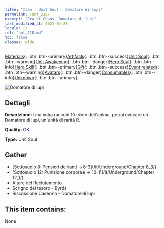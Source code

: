```yaml
---
title: "Item - Unit Soul - Domatore di lupi"
permalink: /unt_218/
excerpt: "Era of Chaos  Domatore di lupi"
last_modified_at: 2021-04-28
locale: it
ref: "unt_218.md"
toc: false
classes: wide
---
```

 [Materials](/ItemsIT/){: .btn .btn--primary}[Artifacts](/ItemsIT/Artifacts/){: .btn .btn--success}[Unit Soul](/ItemsIT/UnitSoul/){: .btn .btn--warning}[Unit Awakening](/ItemsIT/UnitAwakening/){: .btn .btn--danger}[Hero Soul](/ItemsIT/HeroSoul/){: .btn .btn--info}[Hero Skill](/ItemsIT/HeroSkill/){: .btn .btn--primary}[Gift](/ItemsIT/Gift/){: .btn .btn--success}[Event related](/ItemsIT/Events/){: .btn .btn--warning}[Avatars](/ItemsIT/Avatars/){: .btn .btn--danger}[Consumables](/ItemsIT/Consumables/){: .btn .btn--info}[Unknown](/ItemsIT/Unknown/){: .btn .btn--primary}

 ![Domatore di lupi](/images/u/ti_langqibing.jpg)

## Dettagli
 **Descrizione:** Una volta raccolti 10 token dell'anima, potrai evocare un Domatore di lupi, un'unità di rarità R.

 **Quality:** <span style="color: #0000CD">OK</span>

 **Type:** Unit Soul

## Gather

*    [Sottosuolo 8: Pensieri deliranti -> 8-3](/it/Underground/Chapter 8_3/) 
*    [Sottosuolo 12: Punizione corporale -> 12-1](/it/Underground/Chapter 12_1/) 
*    Altare del Reclutamento 
*    Scrigno del tesoro - Byrds 
*    Riscossione Caserma - Domatore di lupi 

## This item contains:

  None

